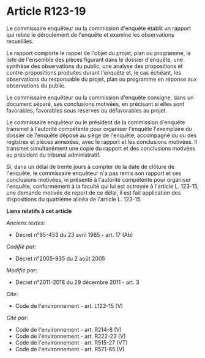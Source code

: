 # Article R123-19

Le commissaire enquêteur ou la commission d'enquête établit un rapport qui relate le déroulement de l'enquête et examine les
observations recueillies. 

Le rapport comporte le rappel de l'objet du projet, plan ou programme, la liste de l'ensemble des pièces figurant dans le
dossier d'enquête, une synthèse des observations du public, une analyse des propositions et contre-propositions produites
durant l'enquête et, le cas échéant, les observations du responsable du projet, plan ou programme en réponse aux observations
du public. 

Le commissaire enquêteur ou la commission d'enquête consigne, dans un document séparé, ses conclusions motivées, en précisant
si elles sont favorables, favorables sous réserves ou défavorables au projet. 

Le commissaire enquêteur ou le président de la commission d'enquête transmet à l'autorité compétente pour organiser l'enquête
l'exemplaire du dossier de l'enquête déposé au siège de l'enquête, accompagné du ou des registres et pièces annexées, avec le
rapport et les conclusions motivées. Il transmet simultanément une copie du rapport et des conclusions motivées au président
du tribunal administratif. 

Si, dans un délai de trente jours à compter de la date de clôture de l'enquête, le commissaire enquêteur n'a pas remis son
rapport et ses conclusions motivées, ni présenté à l'autorité compétente pour organiser l'enquête, conformément à la faculté
qui lui est octroyée à l'article L. 123-15, une demande motivée de report de ce délai, il est fait application des
dispositions du quatrième alinéa de l'article L. 123-15.

**Liens relatifs à cet article**

_Anciens textes_:

  - Décret n°85-453 du 23 avril 1985 - art. 17 (Ab)

_Codifié par_:

  - Décret n°2005-935 du 2 août 2005

_Modifié par_:

  - Décret n°2011-2018 du 29 décembre 2011 - art. 3

_Cite_:

  - Code de l'environnement - art. L123-15 (V)

_Cité par_:

  - Code de l'environnement - art. R214-8 (V)
  - Code de l'environnement - art. R222-23 (V)
  - Code de l'environnement - art. R515-27 (VT)
  - Code de l'environnement - art. R571-65 (V)
